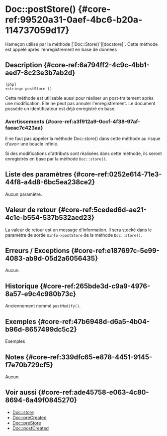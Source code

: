 # Doc::postStore() {#core-ref:99520a31-0aef-4bc6-b20a-114737059d17}

<div class="short-description" markdown="1">
Hameçon utilisé par la méthode [`Doc::Store()`][docstore]`. Cette méthode est
appelé après l'enregistrement en base de données
</div>
<!--
<div class="applicability">
Obsolète depuis #.#.#
</div>
-->

## Description {#core-ref:6a794ff2-4c9c-4bb1-aed7-8c23e3b7ab2d}

    [php]
    <string> postStore ()

Cette méthode est utilisable aussi pour réaliser un post-traitement après une
modification. Elle ne peut pas annuler l'enregistrement. Le document possède un
identificateur est déjà enregistré en base.

### Avertissements {#core-ref:a3f912a9-0ccf-4f38-97af-faeac7c423aa}

Il ne faut pas appeler la méthode Doc::store() dans cette méthode au risque
d'avoir une boucle infinie.

Si des modifications d'attributs sont réalisées dans cette méthode, ils seront
enregistrés en base par la méthode `Doc::store()`.


## Liste des paramètres {#core-ref:0252e614-71e3-44f8-a4d8-6bc5ea238ce2}

Aucun paramètre.

## Valeur de retour {#core-ref:5ceded6d-ae21-4c1e-b554-537b532aed23}

La valeur de retour est un message d'information. Il sera stocké dans le
paramètre de sortie `$info->postStore` de la méthode `Doc::store()`.

## Erreurs / Exceptions {#core-ref:e187697c-5e99-4083-ab9d-05d2a6056435}

Aucun.

## Historique {#core-ref:265bde3d-c9a9-4976-8a57-e9c4c980b73c}

Anciennement nommé `postModify()`.

## Exemples {#core-ref:47b6948d-d6a5-4b04-b96d-8657499dc5c2}

<span class="fixme template">Exemples</span>

## Notes {#core-ref:339dfc65-e878-4451-9145-f7e70b729cf5}

Aucun.

## Voir aussi {#core-ref:ade45758-e063-4c80-8694-6a49f0845270}

*   [Doc::store][docstore]
*   [Doc::preCreated][docprecreated]
*   [Doc::preStore][docprestore]
*   [Doc::postCreated][docpostcreated]

<!-- links -->
[docstore]:         #core-ref:b8540d13-ece6-4e9e-9b72-6a56bca9da12
[docpostcreated]:   #core-ref:b8f80e6b-a374-4bf4-bc76-47290cd69c45 "Hameçon Doc::postCreated()"
[docpoststore]:     #core-ref:99520a31-0aef-4bc6-b20a-114737059d17 "Hameçon Doc::postStore()"
[docprestore]:      #core-ref:3517da95-82fe-4adb-8bc4-ef49ca55edb0 "Hameçon Doc::preStore()"
[docprecreated]:    #core-ref:e85aa9d4-5e62-4a60-9d1c-f60433301747 "Hameçon Doc::preCreated()"
[docprerefresh]:    #core-ref:580d6be1-6b6a-439b-abd7-34b26cfaf2e5 "Hameçon Doc::preRefresh()"
[docpostrefresh]:   #core-ref:9352c534-3691-41e3-b293-599db8e9a4fd "Hameçon Doc::postRefresh()"
[docrevise]:        #core-ref:882e3730-0483-4dbc-9b9d-0d0b5cc31d38

